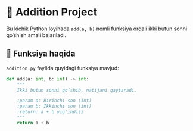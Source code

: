 # 🧮 Addition Project

Bu kichik Python loyihada `add(a, b)` nomli funksiya orqali ikki butun sonni qo‘shish amali bajariladi.

## 📌 Funksiya haqida

`addition.py` faylida quyidagi funksiya mavjud:

```python
def add(a: int, b: int) -> int:
    """
    Ikki butun sonni qo‘shib, natijani qaytaradi.

    :param a: Birinchi son (int)
    :param b: Ikkinchi son (int)
    :return: a + b yig'indisi
    """
    return a + b
